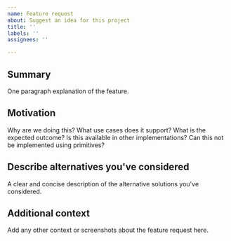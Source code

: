 ```yaml
---
name: Feature request
about: Suggest an idea for this project
title: ''
labels: ''
assignees: ''

---
```

<!--
  Come join our community on Slack https://pion.ly/slack for quicker support and more resources

  We also provide a Knowledge Base https://pion.ly/knowledge-base that covers Pion and general WebRTC
  
  We maintain a FAQ of common issues and questions https://pion.ly/knowledge-base/pion-basics/faq/

  Please answer these questions before submitting your issue. Thanks!
-->

## Summary

One paragraph explanation of the feature.

## Motivation

Why are we doing this? What use cases does it support? What is the expected outcome? Is this available in other implementations? Can this not be implemented using primitives?

## Describe alternatives you've considered

A clear and concise description of the alternative solutions you've considered.

## Additional context

Add any other context or screenshots about the feature request here.
